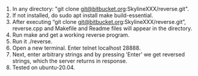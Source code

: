 1. In any directory: "git clone git@bitbucket.org:SkylineXXX/reverse.git".
2. If not installed, do sudo apt install make build-essential.
3. After executing “git clone git@bitbucket.org:SkylineXXX/reverse.git”, reverse.cpp and Makefile and Readme files will appear in the directory.
4. Run make and get a working reverse program.
5. Run it ./reverse.
6. Open a new terminal. Enter telnet localhost 28888.
7. Next, enter arbitrary strings and by pressing 'Enter' we get reversed strings, which the server returns in response.
8. Tested on ubuntu-20.04.